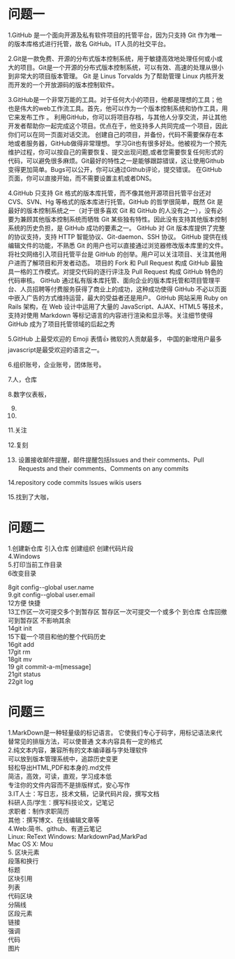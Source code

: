 # 问题一
1.GitHub 是一个面向开源及私有软件项目的托管平台，因为只支持 Git 作为唯一的版本库格式进行托管，故名 GitHub。IT人员的社交平台。

2.Git是一款免费、开源的分布式版本控制系统，用于敏捷高效地处理任何或小或大的项目。Git是一个开源的分布式版本控制系统，可以有效、高速的处理从很小到非常大的项目版本管理。
  Git 是 Linus Torvalds 为了帮助管理 Linux 内核开发而开发的一个开放源码的版本控制软件。

3.GitHub是一个非常万能的工具。对于任何大小的项目，他都是理想的工具；他也是伟大的web工作流工具。首先，他可以作为一个版本控制系统和协作工具，用它来发布工作
。
利用GitHub，你可以将项目存档，与其他人分享交流，并让其他开发者帮助你一起完成这个项目。优点在于，他支持多人共同完成一个项目，因此你们可以在同一页面对话交流。
创建自己的项目，并备份，代码不需要保存在本地或者服务器，GitHub做得非常理想。
学习Git也有很多好处。他被视为一个预先维护过程，你可以按自己的需要恢复、提交出现问题,或者您需要恢复任何形式的代码，可以避免很多麻烦。Git最好的特性之一是能够跟踪错误，这让使用Github变得更加简单。Bugs可以公开，你可以通过Github评论，提交错误。
在GitHub页面，你可以直接开始，而不需要设置主机或者DNS。

4.GitHub 只支持 Git 格式的版本库托管，而不像其他开源项目托管平台还对CVS、SVN、Hg 等格式的版本库进行托管。GitHub 的哲学很简单，既然 Git 是最好的版本控制系统之一（对于很多喜欢 Git 和 GitHub 的人没有之一），没有必要为兼顾其他版本控制系统而牺牲 Git 某些独有特性。因此没有支持其他版本控制系统的历史负担，是 GitHub 成功的要素之一。
GitHub 对 Git 版本库提供了完整的协议支持，支持 HTTP 智能协议、Git-daemon、SSH 协议。
GitHub 提供在线编辑文件的功能，不熟悉 Git 的用户也可以直接通过浏览器修改版本库里的文件。
将社交网络引入项目托管平台是 GitHub 的创举。用户可以关注项目、关注其他用户进而了解项目和开发者动态。
项目的 Fork 和 Pull Request 构成 GitHub 最独具一格的工作模式。对提交代码的逐行评注及 Pull Request 构成 GitHub 特色的代码审核。
GitHub 通过私有版本库托管、面向企业的版本库托管和项目管理平台、人员招聘等付费服务获得了商业上的成功，这种成功使得 GitHub 不必以页面中嵌入广告的方式维持运营，最大的受益者还是用户。
GitHub 网站采用 Ruby on Rails 架构，在 Web 设计中运用了大量的 JavaScript、AJAX、HTML5 等技术，支持对使用 Markdown 等标记语言的内容进行渲染和显示等。关注细节使得 GitHub 成为了项目托管领域的后起之秀

5.GitHub 上最受欢迎的 Emoji 表情:+1:
  微软的人贡献最多，
  中国的新增用户最多 
javascript是最受欢迎的语言之一。

6.组织账号，企业账号，团体账号。

7.人，仓库

8.数字仪表板，

9.

10.

11.关注

12.复刻

13. 设置接收邮件提醒，邮件提醒包括Issues and their comments、Pull Requests and their comments、Comments on any commits 

14.repository code commits lssues wikis users

15.找到了大咖，
  

# 问题二
1.创建新仓库 引入仓库 创建组织  创建代码片段   
4.Windows  
5.打印当前工作目录  
6改变目录  

8git config--global user.name  
9.git config--global user.email  
12方便 快捷  
13工作区一次可提交多个到暂存区   暂存区一次可提交一个或多个  到仓库   仓库回撤可到暂存区  不影响其余  
14git init  
15下载一个项目和他的整个代码历史  
16git add  
17git rm  
18git mv  
19 git commit-a-m[message]  
21git status  
22git log  



# 问题三
1.MarkDown是一种轻量级的标记语言。
  它使我们专心于码字，用标记语法来代替常见的排版方法，可以使普通 文本内容具有一定的格式  
2.纯文本内容，兼容所有的文本编译器与字处理软件  
  可以放到版本管理系统中，追踪历史变更  
  轻松导出HTML,PDF和本身的.md文件  
  简洁，高效，可读，直观，学习成本低  
  专注你的文件内容而不是排版样式，安心写作  
3.IT人士：写日志，技术文稿，记录代码片段，撰写文档  
  科研人员/学生：撰写科技论文，记笔记  
  求职者：制作求职简历  
  其他：撰写博文、在线编辑文章等  
4.Web:简书、github、有道云笔记  
  Linux: ReText Windows:   MarkdownPad,MarkPad  
  Mac OS X: Mou  
5.
区块元素  
  段落和换行  
  标题  
  区块引用  
  列表  
  代码区块  
  分隔线  
区段元素  
  链接  
  强调  
  代码  
  图片  

